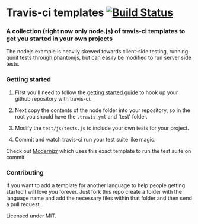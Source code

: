 Travis-ci templates [![Build Status](https://travis-ci.org/steenhulthin/travis-ci-templates.png)](https://travis-ci.org/steenhulthin/travis-ci-templates)
===================

### A collection (right now only node.js) of travis-ci templates to get you started in your own projects

The nodejs example is heavily skewed towards client-side testing, running qunit tests through phantomjs, but can easily be modified to run server side tests.

### Getting started

1. First you'll need to follow the [getting started guide](http://about.travis-ci.org/docs/user/getting-started/) to hook up your github repository with travis-ci.

2. Next copy the contents of the node folder into your repository, so in the root you should have the `.travis.yml` and 'test' folder.

3. Modify the `test/js/tests.js` to include your own tests for your project.

4. Commit and watch travis-ci run your test suite like magic.

Check out [Modernizr](https://github.com/Modernizr/Modernizr) which uses this exact template to run the test suite on commit.

### Contributing

If you want to add a template for another language to help people getting started I will love you forever. Just fork this repo create a folder with the language name and add the necessary files within that folder and then send a pull request.

Licensed under MIT.